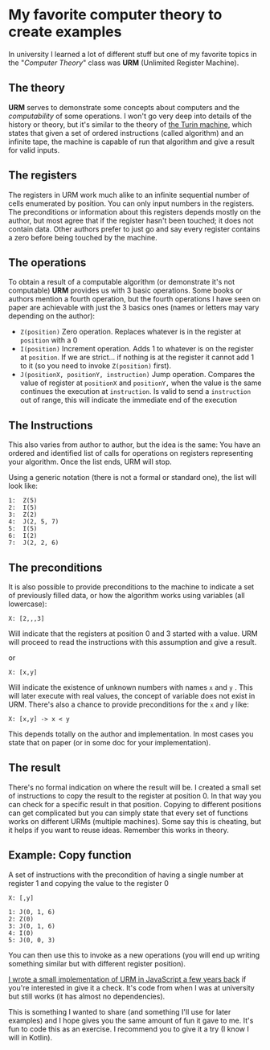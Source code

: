 # My favorite computer theory to create examples

In university I learned a lot of different stuff but one of my favorite topics in the "_Computer Theory_" class was **URM** (Unlimited Register Machine).

## The theory

**URM** serves to demonstrate some concepts about computers and the _computability_ of some operations. I won't go very deep into details of the history or theory, but it's similar to the theory of [the Turin machine](https://en.wikipedia.org/wiki/Turing_machine), which states that given a set of ordered instructions (called algorithm) and an infinite tape, the machine is capable of run that algorithm and give a result for valid inputs.

## The registers

The registers in URM work much alike to an infinite sequential number of cells enumerated by position. You can only input numbers in the registers. The preconditions or information about this registers depends mostly on the author, but most agree that if the register hasn't been touched; it does not contain data. Other authors prefer to just go and say every register contains a zero before being touched by the machine.

## The operations

To obtain a result of a computable algorithm (or demonstrate it's not computable) **URM** provides us with 3 basic operations. Some books or authors mention a fourth operation, but the fourth operations I have seen on paper are achievable with just the 3 basics ones (names or letters may vary depending on the author):

* `Z(position)` Zero operation. Replaces whatever is in the register at `position` with a 0
* `I(position)` Increment operation.  Adds 1 to whatever is on the register at `position`. If we are strict… if nothing is at the register it cannot add 1 to it (so you need to invoke `Z(position)` first).
* `J(positionX, positionY, instruction)` Jump operation. Compares the value of register at `positionX` and `positionY,` when the value is the same continues the execution at `instruction`. Is valid to send a `instruction` out of range, this will indicate the immediate end of the execution

## The Instructions

This also varies from author to author, but the idea is the same: You have an ordered and identified list of calls for operations on registers representing your algorithm. Once the list ends, URM will stop.

Using a generic notation (there is not a formal or standard one), the list will look like:

```
1:  Z(5)
2:  I(5)
3:  Z(2)
4:  J(2, 5, 7)
5:  I(5)
6:  I(2)
7:  J(2, 2, 6)
```

## The preconditions

It is also possible to provide preconditions to the machine to indicate a set of previously filled data, or how the algorithm works using variables (all lowercase):

```
X: [2,,,3]
```

Will indicate that the registers at position 0 and 3 started with a value. URM will proceed to read the instructions with this assumption and give a result.

or

```
X: [x,y]
```

Will indicate the existence of unknown numbers with names `x` and `y` . This will later execute with real values, the concept of variable does not exist in URM. There's also a chance to provide preconditions for the `x` and `y` like:

```
X: [x,y] -> x < y
```

This depends totally on the author and implementation. In most cases you state that on paper (or in some doc for your implementation).

## The result

There's no formal indication on where the result will be. I created a small set of instructions to copy the result to the register at position 0. In that way you can check for a specific result in that position. Copying to different positions can get complicated but you can simply state that every set of functions works on different URMs (multiple machines). Some say this is cheating, but it helps if you want to reuse ideas. Remember this works in theory.

## Example: Copy function

A set of instructions with the precondition of having a single number at register 1 and copying the value to the register 0

```
X: [,y]

1: J(0, 1, 6)
2: Z(0)
3: J(0, 1, 6)
4: I(0)
5: J(0, 0, 3)
```

You can then use this to invoke as a new operations (you will end up writing something similar but with different register position).

[I wrote a small implementation of URM in JavaScript a few years back](https://github.com/sierisimo/URMjs/) if you're interested in give it a check. It's code from when I was at university but still works (it has almost no dependencies).

This is something I wanted to share (and something I'll use for later examples) and I hope gives you the same amount of fun it gave to me. It's fun to code this as an exercise. I recommend you to give it a try (I know I will in Kotlin).

